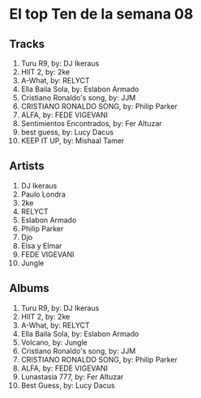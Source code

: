 # El top Ten de la semana 08

## Tracks
1. Turu R9, by: DJ Ikeraus
1. HIIT 2, by: 2ke
1. A-What, by: RELYCT
1. Ella Baila Sola, by: Eslabon Armado
1. Cristiano Ronaldo's song, by: JJM
1. CRISTIANO RONALDO SONG, by: Philip Parker
1. ALFA, by: FEDE VIGEVANI
1. Sentimientos Encontrados, by: Fer Altuzar
1. best guess, by: Lucy Dacus
1. KEEP IT UP, by: Mishaal Tamer

## Artists
1. DJ Ikeraus
1. Paulo Londra
1. 2ke
1. RELYCT
1. Eslabon Armado
1. Philip Parker
1. Djo
1. Elsa y Elmar
1. FEDE VIGEVANI
1. Jungle

## Albums
1. Turu R9, by: DJ Ikeraus
1. HIIT 2, by: 2ke
1. A-What, by: RELYCT
1. Ella Baila Sola, by: Eslabon Armado
1. Volcano, by: Jungle
1. Cristiano Ronaldo's song, by: JJM
1. CRISTIANO RONALDO SONG, by: Philip Parker
1. ALFA, by: FEDE VIGEVANI
1. Lunastasia 777, by: Fer Altuzar
1. Best Guess, by: Lucy Dacus
